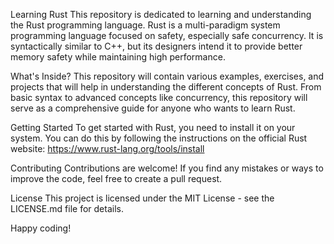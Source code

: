 Learning Rust
This repository is dedicated to learning and understanding the Rust programming language. Rust is a multi-paradigm system programming language focused on safety, especially safe concurrency. It is syntactically similar to C++, but its designers intend it to provide better memory safety while maintaining high performance.

What's Inside?
This repository will contain various examples, exercises, and projects that will help in understanding the different concepts of Rust. From basic syntax to advanced concepts like concurrency, this repository will serve as a comprehensive guide for anyone who wants to learn Rust.

Getting Started
To get started with Rust, you need to install it on your system. You can do this by following the instructions on the official Rust website: https://www.rust-lang.org/tools/install

Contributing
Contributions are welcome! If you find any mistakes or ways to improve the code, feel free to create a pull request.

License
This project is licensed under the MIT License - see the LICENSE.md file for details.

Happy coding!